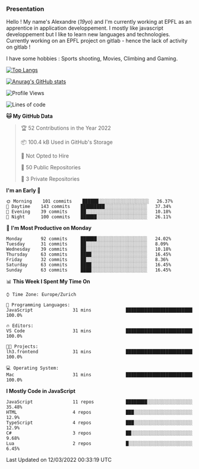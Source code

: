 ### Presentation

Hello ! My name's Alexandre (_19yo_) and I'm currently working at EPFL as an apprentice in application developpement. I mostly like javascript developpement but I like to learn new languages and technologies. Currently working on an EPFL project on gitlab - hence the lack of activity on gitlab !

I have some hobbies : Sports shooting, Movies, Climbing and Gaming.

[![Top Langs](https://github-readme-stats.vercel.app/api/top-langs/?username=jaavlex&layout=compact&langs_count=8&theme=react)](https://github.com/anuraghazra/github-readme-stats)

[![Anurag's GitHub stats](https://github-readme-stats.vercel.app/api?username=jaavlex&theme=react&show_icons=true&count_private=true)](https://github.com/anuraghazra/github-readme-stats)

<!--START_SECTION:waka-->
![Profile Views](http://img.shields.io/badge/Profile%20Views-0-blue)

![Lines of code](https://img.shields.io/badge/From%20Hello%20World%20I%27ve%20Written-197%20Thousand%20lines%20of%20code-blue)

**🐱 My GitHub Data** 

> 🏆 52 Contributions in the Year 2022
 > 
> 📦 100.4 kB Used in GitHub's Storage 
 > 
> 🚫 Not Opted to Hire
 > 
> 📜 50 Public Repositories 
 > 
> 🔑 3 Private Repositories  
 > 
**I'm an Early 🐤** 

```text
🌞 Morning    101 commits    ██████░░░░░░░░░░░░░░░░░░░   26.37% 
🌆 Daytime    143 commits    █████████░░░░░░░░░░░░░░░░   37.34% 
🌃 Evening    39 commits     ██░░░░░░░░░░░░░░░░░░░░░░░   10.18% 
🌙 Night      100 commits    ██████░░░░░░░░░░░░░░░░░░░   26.11%

```
📅 **I'm Most Productive on Monday** 

```text
Monday       92 commits     ██████░░░░░░░░░░░░░░░░░░░   24.02% 
Tuesday      31 commits     ██░░░░░░░░░░░░░░░░░░░░░░░   8.09% 
Wednesday    39 commits     ██░░░░░░░░░░░░░░░░░░░░░░░   10.18% 
Thursday     63 commits     ████░░░░░░░░░░░░░░░░░░░░░   16.45% 
Friday       32 commits     ██░░░░░░░░░░░░░░░░░░░░░░░   8.36% 
Saturday     63 commits     ████░░░░░░░░░░░░░░░░░░░░░   16.45% 
Sunday       63 commits     ████░░░░░░░░░░░░░░░░░░░░░   16.45%

```


📊 **This Week I Spent My Time On** 

```text
⌚︎ Time Zone: Europe/Zurich

💬 Programming Languages: 
JavaScript               31 mins             █████████████████████████   100.0%

🔥 Editors: 
VS Code                  31 mins             █████████████████████████   100.0%

🐱‍💻 Projects: 
lh3.frontend             31 mins             █████████████████████████   100.0%

💻 Operating System: 
Mac                      31 mins             █████████████████████████   100.0%

```

**I Mostly Code in JavaScript** 

```text
JavaScript               11 repos            ████████░░░░░░░░░░░░░░░░░   35.48% 
HTML                     4 repos             ███░░░░░░░░░░░░░░░░░░░░░░   12.9% 
TypeScript               4 repos             ███░░░░░░░░░░░░░░░░░░░░░░   12.9% 
C#                       3 repos             ██░░░░░░░░░░░░░░░░░░░░░░░   9.68% 
Lua                      2 repos             █░░░░░░░░░░░░░░░░░░░░░░░░   6.45%

```



 Last Updated on 12/03/2022 00:33:19 UTC
<!--END_SECTION:waka-->
